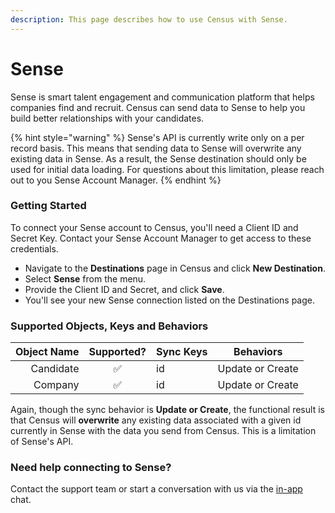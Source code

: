 ```yaml
---
description: This page describes how to use Census with Sense.
---
```


# Sense

Sense is smart talent engagement and communication platform that helps companies find and recruit. Census can send data to Sense to help you build better relationships with your candidates.

{% hint style="warning" %}
Sense's API is currently write only on a per record basis. This means that sending data to Sense will overwrite any existing data in Sense. As a result, the Sense destination should only be used for initial data loading. For questions about this limitation, please reach out to you Sense Account Manager.
{% endhint %}

### Getting Started

To connect your Sense account to Census, you'll need a Client ID and Secret Key. Contact your Sense Account Manager to get access to these credentials.

* Navigate to the **Destinations** page in Census and click **New Destination**.
* Select **Sense** from the menu.
* Provide the Client ID and Secret, and click **Save**.
* You'll see your new Sense connection listed on the Destinations page.

### Supported Objects, Keys and Behaviors

| **Object Name** | **Supported?** | **Sync Keys** | **Behaviors**    |
| --------------: | :------------: | ------------- | ---------------- |
|       Candidate |        ✅       | id            | Update or Create |
|         Company |        ✅       | id            | Update or Create |

Again, though the sync behavior is **Update or Create**, the functional result is that Census will **overwrite** any existing data associated with a given id currently in Sense with the data you send from Census. This is a limitation of Sense's API.

### Need help connecting to Sense?

Contact the support team or start a conversation with us via the [in-app](https://app.getcensus.com) chat.
